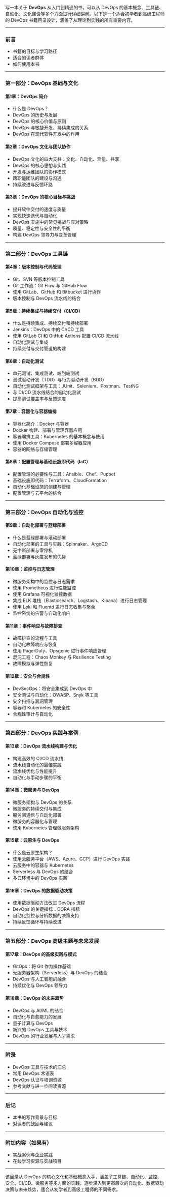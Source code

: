 写一本关于 **DevOps** 从入门到精通的书，可以从 DevOps 的基本概念、工具链、自动化、文化建设等多个方面进行详细讲解。以下是一个适合初学者到高级工程师的 DevOps 书籍目录设计，涵盖了从理论到实践的所有重要内容。

<!-- 此文件为书籍目录索引，将为每个章节生成详细的文章内容 -->

---

### **前言**

* 书籍的目标与学习路径
* 适合的读者群体
* 如何使用本书

---

### **第一部分：DevOps 基础与文化**

#### 第1章：DevOps 简介

* 什么是 DevOps？
* DevOps 的历史与发展
* DevOps 的核心价值与原则
* DevOps 与敏捷开发、持续集成的关系
* DevOps 在现代软件开发中的作用

#### 第2章：DevOps 文化与团队协作

* DevOps 文化的四大支柱：文化、自动化、测量、共享
* DevOps 的核心思想与实践
* 开发与运维团队的协作模式
* 跨职能团队的建设与沟通
* 持续改进与反馈环路

#### 第3章：DevOps 的核心目标与挑战

* 提升软件交付的速度与质量
* 实现快速迭代与自动化
* DevOps 实施中的常见挑战与应对策略
* 质量、稳定性与安全性的平衡
* 构建 DevOps 领导力与变革管理

---

### **第二部分：DevOps 工具链**

#### 第4章：版本控制与代码管理

* Git、SVN 等版本控制工具
* Git 工作流：Git Flow 与 GitHub Flow
* 使用 GitLab、GitHub 和 Bitbucket 进行协作
* 版本控制与 DevOps 流水线的结合

#### 第5章：持续集成与持续交付（CI/CD）

* 什么是持续集成、持续交付和持续部署
* Jenkins：DevOps 中的 CI/CD 工具
* 使用 GitLab CI 和 GitHub Actions 配置 CI/CD 流水线
* 自动化测试与集成
* 持续交付与交付管道的构建

#### 第6章：自动化测试

* 单元测试、集成测试、端到端测试
* 测试驱动开发（TDD）与行为驱动开发（BDD）
* 自动化测试框架与工具：JUnit、Selenium、Postman、TestNG
* 与 CI/CD 流水线结合的自动化测试
* 提高测试覆盖率与反馈速度

#### 第7章：容器化与容器编排

* 容器化简介：Docker 与容器
* Docker 构建、部署与管理容器应用
* 容器编排工具：Kubernetes 的基本概念与使用
* 使用 Docker Compose 部署多容器应用
* 容器的网络与存储管理

#### 第8章：配置管理与基础设施即代码（IaC）

* 配置管理的必要性与工具：Ansible、Chef、Puppet
* 基础设施即代码：Terraform、CloudFormation
* 自动化基础设施的创建与管理
* 配置管理与云平台的结合

---

### **第三部分：DevOps 自动化与监控**

#### 第9章：自动化部署与蓝绿部署

* 什么是蓝绿部署与滚动部署
* 自动化部署的工具与实践：Spinnaker、ArgoCD
* 无中断部署与零停机
* 蓝绿部署与灰度发布的优势

#### 第10章：监控与日志管理

* 微服务架构中的监控与日志需求
* 使用 Prometheus 进行性能监控
* 使用 Grafana 可视化监控数据
* 集成 ELK 堆栈（Elasticsearch、Logstash、Kibana）进行日志管理
* 使用 Loki 和 Fluentd 进行日志收集与聚合
* 监控系统的告警与自动化响应

#### 第11章：事件响应与故障排查

* 故障排查的流程与工具
* 自动化故障响应与恢复
* 使用 PagerDuty、Opsgenie 进行事件响应管理
* 混沌工程：Chaos Monkey 与 Resilience Testing
* 故障模拟与弹性恢复

#### 第12章：安全与合规性

* DevSecOps：将安全集成到 DevOps 中
* 安全测试与自动化：OWASP、Snyk 等工具
* 安全扫描与漏洞管理
* 容器和 Kubernetes 的安全性
* 合规性审计与自动化

---

### **第四部分：DevOps 实践与案例**

#### 第13章：DevOps 流水线构建与优化

* 构建高效的 CI/CD 流水线
* 流水线自动化的最佳实践
* 流水线优化与性能提升
* 自动化与手动步骤的平衡

#### 第14章：微服务与 DevOps

* 微服务架构与 DevOps 的关系
* 微服务的持续交付与集成
* 服务间通信与自动化部署
* 微服务的容器化与管理
* 使用 Kubernetes 管理微服务架构

#### 第15章：云原生与 DevOps

* 什么是云原生架构？
* 使用云服务平台（AWS、Azure、GCP）进行 DevOps 实践
* 云服务中的容器与 Kubernetes
* Serverless 与 DevOps 的结合
* 多云环境中的 DevOps 实践

#### 第16章：DevOps 的数据驱动决策

* 使用数据驱动方法改进 DevOps 流程
* DevOps 的关键指标：DORA 指标
* 自动化监控与分析数据的决策支持
* 持续反馈循环与持续改进

---

### **第五部分：DevOps 高级主题与未来发展**

#### 第17章：DevOps 的高级实践与模式

* GitOps：将 Git 作为操作基础
* 无服务器架构（Serverless）与 DevOps 的结合
* DevOps 与人工智能的融合
* 持续优化与 DevOps 领导力

#### 第18章：DevOps 的未来趋势

* DevOps 与 AI/ML 的结合
* 自动化与自愈能力的发展
* 量子计算与 DevOps
* 新兴的 DevOps 工具与技术
* DevOps 的行业发展与人才需求

---

### **附录**

* DevOps 工具与技术的汇总
* 常用 DevOps 术语表
* DevOps 认证与培训资源
* 参考文献与进一步阅读资源

---

### **后记**

* 本书的写作背景与目标
* 对读者的鼓励与建议

---

### **附加内容（如果有）**

* 实战案例与企业实践
* 在线学习资源与实战项目

---

该目录从 DevOps 的核心文化和基础概念入手，涵盖了工具链、自动化、监控、安全、CI/CD、微服务等多方面的实践，逐步深入到更高层次的自动化、数据驱动决策与未来趋势，适合从初学者到高级工程师的不同需求。
